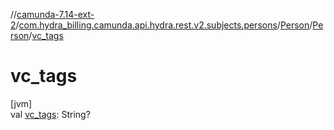 //[camunda-7.14-ext-2](../../../../index.md)/[com.hydra_billing.camunda.api.hydra.rest.v2.subjects.persons](../../index.md)/[Person](../index.md)/[Person](index.md)/[vc_tags](vc_tags.md)

# vc_tags

[jvm]\
val [vc_tags](vc_tags.md): String?
